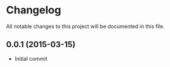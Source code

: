 # Changelog
All notable changes to this project will be documented in this file.

## 0.0.1 (2015-03-15)

* Initial commit
